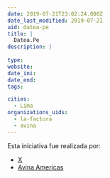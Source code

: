 ```yaml
---
date: 2019-07-21T23:02:24.000Z
date_last_modified: 2019-07-21
uid: datea-pe
title: |
  Datea.Pe
description: |
  
type: 
website: 
date_ini: 
date_end: 
tags:

cities: 
  - Lima
organizations_uids:
  - la-factura
  - avina
---
```


Esta iniciativa fue realizada por:

- [X](/organizaciones/la-factura)
- [Avina Americas](/organizaciones/avina)
